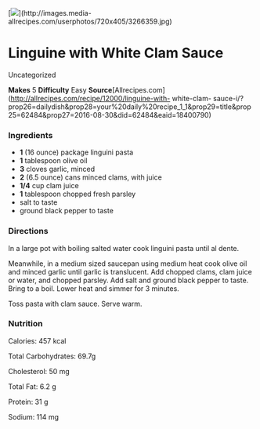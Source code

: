 ﻿

[![](../Images/660f1ef3-0d7b-4741-99bd-596e1ce0c3d5.jpg)](http://images.media-
allrecipes.com/userphotos/720x405/3266359.jpg)

#  Linguine with White Clam Sauce

Uncategorized

 **Makes** 5 **Difficulty** Easy
**Source**[Allrecipes.com](http://allrecipes.com/recipe/12000/linguine-with-
white-clam-
sauce-i/?prop26=dailydish&prop28=your%20daily%20recipe_1_1&prop29=title&prop25=62484&prop27=2016-08-30&did=62484&eaid=18400790)

###  Ingredients

  * **1** (16 ounce) package linguini pasta
  *  **1** tablespoon olive oil
  *  **3** cloves garlic, minced
  *  **2** (6.5 ounce) cans minced clams, with juice
  *  **1/4** cup clam juice
  *  **1** tablespoon chopped fresh parsley
  * salt to taste
  * ground black pepper to taste

###  Directions

In a large pot with boiling salted water cook linguini pasta until al dente.

Meanwhile, in a medium sized saucepan using medium heat cook olive oil and
minced garlic until garlic is translucent. Add chopped clams, clam juice or
water, and chopped parsley. Add salt and ground black pepper to taste. Bring
to a boil. Lower heat and simmer for 3 minutes.

Toss pasta with clam sauce. Serve warm.

###  Nutrition

Calories: 457 kcal

Total Carbohydrates: 69.7g

Cholesterol: 50 mg

Total Fat: 6.2 g

Protein: 31 g

Sodium: 114 mg

